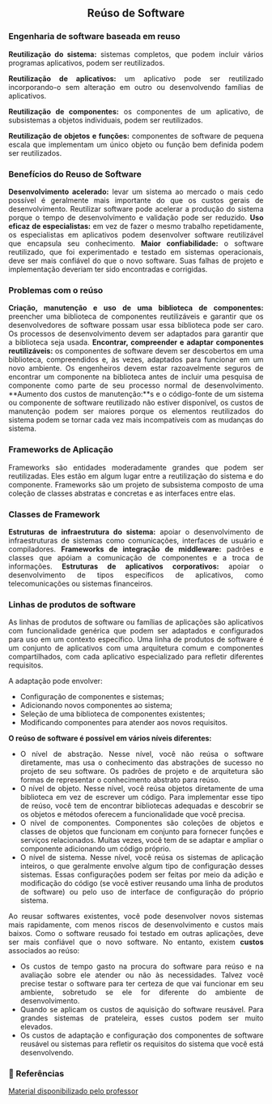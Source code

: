 ## <center> Reúso de Software
<div align="justify">

### Engenharia de software baseada em reuso

**Reutilização do sistema:** sistemas completos, que podem incluir vários programas aplicativos, podem ser reutilizados.

**Reutilização de aplicativos:** um aplicativo pode ser reutilizado incorporando-o sem alteração em outro ou desenvolvendo famílias de aplicativos.

**Reutilização de componentes:** os componentes de um aplicativo, de subsistemas a objetos individuais, podem ser reutilizados.

**Reutilização de objetos e funções:** componentes de software de pequena escala que implementam um único objeto ou função bem definida podem ser reutilizados.

### Benefícios do Reuso de Software

**Desenvolvimento acelerado:** levar um sistema ao mercado o mais cedo possível é geralmente mais importante do que os custos gerais de desenvolvimento. Reutilizar software pode acelerar a produção do sistema porque o tempo de desenvolvimento e validação pode ser reduzido.
**Uso eficaz de especialistas:** em vez de fazer o mesmo trabalho repetidamente, os especialistas em aplicativos podem desenvolver software reutilizável que encapsula seu conhecimento.
**Maior confiabilidade:** o software reutilizado, que foi experimentado e testado em sistemas operacionais, deve ser mais confiável do que o novo software. Suas falhas de projeto e implementação deveriam ter sido encontradas e corrigidas.

### Problemas com o reúso

**Criação, manutenção e uso de uma biblioteca de componentes:** preencher uma biblioteca de componentes reutilizáveis ​​e garantir que os desenvolvedores de software possam usar essa biblioteca pode ser caro. Os processos de desenvolvimento devem ser adaptados para garantir que a biblioteca seja usada.
**Encontrar, compreender e adaptar componentes reutilizáveis:** os componentes de software devem ser descobertos em uma biblioteca, compreendidos e, às vezes, adaptados para funcionar em um novo ambiente. Os engenheiros devem estar razoavelmente seguros de encontrar um componente na biblioteca antes de incluir uma pesquisa de componente como parte de seu processo normal de desenvolvimento.
**Aumento dos custos de manutenção:**s e o código-fonte de um sistema ou componente de software reutilizado não estiver disponível, os custos de manutenção podem ser maiores porque os elementos reutilizados do sistema podem se tornar cada vez mais incompatíveis com as mudanças do sistema.

### Frameworks de Aplicação

Frameworks são entidades moderadamente grandes que podem ser reutilizadas. Eles estão em algum lugar entre a reutilização do sistema e do componente.
Frameworks são um projeto de subsistema composto de uma coleção de classes abstratas e concretas e as interfaces entre elas.

### Classes de Framework

**Estruturas de infraestrutura do sistema:** apoiar o desenvolvimento de infraestruturas de sistemas como comunicações, interfaces de usuário e compiladores.
**Frameworks de integração de middleware:** padrões e classes que apóiam a comunicação de componentes e a troca de informações.
**Estruturas de aplicativos corporativos:** apoiar o desenvolvimento de tipos específicos de aplicativos, como telecomunicações ou sistemas financeiros.

### Linhas de produtos de software

As linhas de produtos de software ou famílias de aplicações são aplicativos com funcionalidade genérica que podem ser adaptados e configurados para uso em um contexto específico.
Uma linha de produtos de software é um conjunto de aplicativos com uma arquitetura comum e componentes compartilhados, com cada aplicativo especializado para refletir diferentes requisitos.

A adaptação pode envolver:
* Configuração de componentes e sistemas;
* Adicionando novos componentes ao sistema;
* Seleção de uma biblioteca de componentes existentes;
* Modificando componentes para atender aos novos requisitos.

**O reúso de software é possível em vários níveis diferentes:**

* O nível de abstração. Nesse nível, você não reúsa o software diretamente, mas usa o conhecimento das abstrações de sucesso no projeto de seu software. Os padrões de projeto e de arquitetura são formas de representar o conhecimento abstrato para reúso.
* O nível de objeto. Nesse nível, você reúsa objetos diretamente de uma biblioteca em vez de escrever um código. Para implementar esse tipo de reúso, você tem de encontrar bibliotecas adequadas e descobrir se os objetos e métodos oferecem a funcionalidade que você precisa. 
* O nível de componentes. Componentes são coleções de objetos e classes de objetos que funcionam em conjunto para fornecer funções e serviços relacionados. Muitas vezes, você tem de se adaptar e ampliar o componente adicionando um código próprio.
* O nível de sistema. Nesse nível, você reúsa os sistemas de aplicação inteiros, o que geralmente envolve algum tipo de configuração desses sistemas. Essas configurações podem ser feitas por meio da adição e modificação do código (se você estiver reusando uma linha de produtos de software) ou pelo uso de interface de configuração do próprio sistema. 

Ao reusar softwares existentes, você pode desenvolver novos sistemas mais rapidamente, com menos riscos de desenvolvimento e custos mais baixos. Como o software reusado foi testado em outras aplicações, deve ser mais confiável que o novo software. No entanto, existem **custos** associados ao reúso:

* Os custos de tempo gasto na procura do software para reúso e na avaliação sobre ele atender ou não às necessidades. Talvez você precise testar o software para ter certeza de que vai funcionar em seu ambiente, sobretudo se ele for diferente do ambiente de desenvolvimento.
* Quando se aplicam os custos de aquisição do software reusável. Para grandes sistemas de prateleira, esses custos podem ser muito elevados.
* Os custos de adaptação e configuração dos componentes de software reusável ou sistemas para refletir os requisitos do sistema que você está desenvolvendo.
  
### 📌 Referências

[Material disponibilizado pelo professor](https://docs.google.com/presentation/d/1_1KEDHnbYDXvw4zp5HZ0ecWhRPQD4W6N5oraeXG7kjI/edit#slide=id.ge9fd81b3b0_1_80)